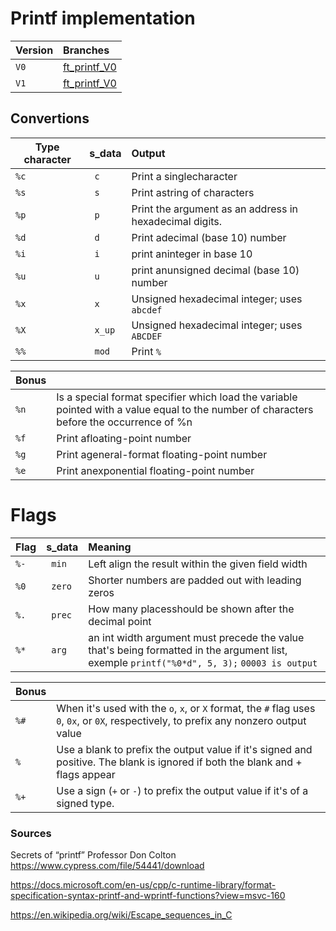 # Printf implementation

| Version | Branches |
|-|:-|
| `V0` | [ft_printf_V0](https://github.com/Matthew-Dreemurr/42_printf/tree/ft_printf_V0) |
| `V1` | [ft_printf_V0](https://github.com/Matthew-Dreemurr/42_printf/tree/ft_printf_V1) |

## Convertions

| Type character | s_data | Output|
|-|:-|:-|
| `%c` | ` c` | Print a singlecharacter |
| `%s` | ` s` | Print astring of characters |
| `%p` | ` p` | Print the argument as an address in hexadecimal digits. |
| `%d` | ` d` | Print adecimal (base 10) number |
| `%i` | ` i` | print aninteger in base 10 |
| `%u` | ` u` | print anunsigned decimal (base 10) number |
| `%x` | ` x` | Unsigned hexadecimal integer; uses `abcdef` |
| `%X` | ` x_up` | Unsigned hexadecimal integer; uses `ABCDEF` |
| `%%` | ` mod` | Print `%` |

| **Bonus** |  |
|-|:-|
| `%n` | Is a special format specifier which load the variable pointed with a value equal to the number of characters before the occurrence of %n|
| `%f` | Print afloating-point number |
| `%g` | Print ageneral-format floating-point number |
| `%e` | Print anexponential floating-point number |

# Flags

| Flag | s_data | Meaning |
|-|:-|:-|
| `%-` | ` min` | Left align the result within the given field width |
| `%0` | ` zero` | Shorter numbers are padded out with leading zeros |
| `%.` | ` prec` | How many placesshould be shown after the decimal point |
| `%*` | ` arg` | an int width argument must precede the value that's being formatted in the argument list, exemple `printf("%0*d", 5, 3);` `00003 is output` |

| **Bonus** |  |
| ------------- |:-------------|
| `%#` | When it's used with the `o`, `x`, or `X` format, the `#` flag uses `0`, `0x`, or `0X`, respectively, to prefix any nonzero output value |
| `% ` | Use a blank to prefix the output value if it's signed and positive. The blank is ignored if both the blank and + flags appear |
| `%+` | Use a sign (`+` or `-`) to prefix the output value if it's of a signed type. |

### Sources

Secrets of “printf” Professor Don Colton
  https://www.cypress.com/file/54441/download

https://docs.microsoft.com/en-us/cpp/c-runtime-library/format-specification-syntax-printf-and-wprintf-functions?view=msvc-160

https://en.wikipedia.org/wiki/Escape_sequences_in_C
